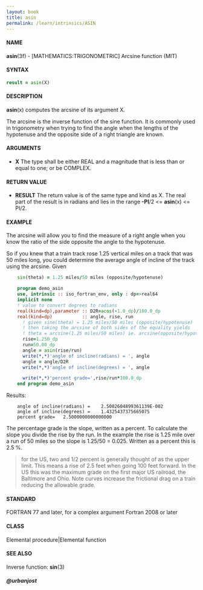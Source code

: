 ```yaml
---
layout: book
title: asin
permalink: /learn/intrinsics/ASIN
---
```

#### NAME

__asin__(3f) - \[MATHEMATICS:TRIGONOMETRIC\] Arcsine function
(MIT)

#### SYNTAX

```fortran
result = asin(X)
```

#### DESCRIPTION

__asin__(x) computes the arcsine of its argument X.

The arcsine is the inverse function of the sine function. It is commonly
used in trigonometry when trying to find the angle when the lengths of
the hypotenuse and the opposite side of a right triangle are known.

#### ARGUMENTS

  - __X__
    The type shall be either REAL and a magnitude that is less than or
    equal to one; or be COMPLEX.

#### RETURN VALUE

  - __RESULT__
    The return value is of the same type and kind as X. The real part of
    the result is in radians and lies in the range __-PI__/2 \<=
    __asin__(x) \<= PI/2.

#### EXAMPLE

The arcsine will allow you to find the measure of a right angle when you
know the ratio of the side opposite the angle to the hypotenuse.

So if you knew that a train track rose 1.25 vertical miles on a track
that was 50 miles long, you could determine the average angle of incline
of the track using the arcsine. Given

```fortran
    sin(theta) = 1.25 miles/50 miles (opposite/hypotenuse)

    program demo_asin
    use, intrinsic :: iso_fortran_env, only : dp=>real64
    implicit none
    ! value to convert degrees to radians
    real(kind=dp),parameter :: D2R=acos(-1.0_dp)/180.0_dp
    real(kind=dp)           :: angle, rise, run
      ! given sine(theta) = 1.25 miles/50 miles (opposite/hypotenuse)
      ! then taking the arcsine of both sides of the equality yields
      ! theta = arcsine(1.25 miles/50 miles) ie. arcsine(opposite/hypotenuse)
      rise=1.250_dp
      run=50.00_dp
      angle = asin(rise/run)
      write(*,*)'angle of incline(radians) = ', angle
      angle = angle/D2R
      write(*,*)'angle of incline(degrees) = ', angle

      write(*,*)'percent grade=',rise/run*100.0_dp
    end program demo_asin
```

Results:

```
    angle of incline(radians) =    2.5002604899361139E-002
    angle of incline(degrees) =    1.4325437375665075
    percent grade=   2.5000000000000000
```

The percentage grade is the slope, written as a percent. To calculate
the slope you divide the rise by the run. In the example the rise is
1.25 mile over a run of 50 miles so the slope is 1.25/50 = 0.025.
Written as a percent this is 2.5 %.

> for the US, two and 1/2 percent is generally thought of as the upper
> limit. This means a rise of 2.5 feet when going 100 feet forward. In
> the US this was the maximum grade on the first major US railroad, the
> Baltimore and Ohio. Note curves increase the frictional drag on a
> train reducing the allowable grade.

#### STANDARD

FORTRAN 77 and later, for a complex argument Fortran 2008 or later

#### CLASS

Elemental procedure\|Elemental function

#### SEE ALSO

Inverse function: __sin__(3)

##### @urbanjost

